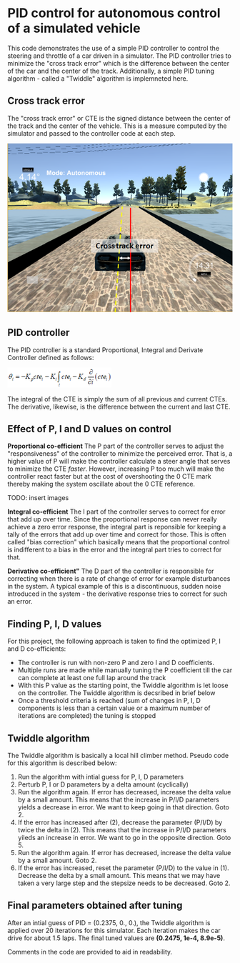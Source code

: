 # PID control for autonomous control of a simulated vehicle
This code demonstrates the use of a simple PID controller to control the steering and throttle of a car driven in a simulator. The PID controller tries to minimize the "cross track error" which is the difference between the center of the car and the center of the track. 
Additionally, a simple PID tuning algorithm - called a "Twiddle" algorithm is implemneted here. 

## Cross track error
The "cross track error" or CTE is the signed distance between the center of the track and the center of the vehicle. This is a measure computed by the simulator and passed to the controller code at each step. 

![cte](/images/cte.png)

## PID controller
The PID controller is a standard Proportional, Integral and Derivate Controller defined as follows:

![controller](/images/controller.png)

The integral of the CTE is simply the sum of all previous and current CTEs. The derivative, likewise, is the difference between the current and last CTE. 

## Effect of P, I and D values on control
**Proportional co-efficient**
The P part of the controller serves to adjust the "responsiveness" of the controller to minimize the perceived error. That is, a higher value of P will make the controller calculate a steer angle that serves to minimize the CTE *faster*. However, increasing P too much will make the controller react faster but at the cost of overshooting the 0 CTE mark thereby making the system oscillate about the 0 CTE reference. 

TODO: insert images

**Integral co-efficient**
The I part of the controller serves to correct for error that add up over time. Since the proportional response can never really achieve a zero error response, the integral part is reponsible for keeping a tally of the errors that add up over time and correct for those. This is often called "bias correction" which basically means that the proportional control is indifferent to a bias in the error and the integral part tries to correct for that. 

**Derivative co-efficient"**
The D part of the controller is responsible for correcting when there is a rate of change of error for example disturbances in the system. A typical example of this is a discontinuous, sudden noise introduced in the system - the derivative response tries to correct for such an error. 

## Finding P, I, D values
For this project, the following approach is taken to find the optimized P, I and D co-efficients:
* The controller is run with non-zero P and zero I and D coefficients. 
* Multiple runs are made while manually tuning the P coefficient till the car can complete at least one full lap around the track
* With this P value as the starting point, the Twiddle algorithm is let loose on the controller. The Twiddle algorithm is decsribed in brief below
* Once a threshold criteria is reached (sum of changes in P, I, D components is less than a certain value or a maximum number of iterations are completed) the tuning is stopped

## Twiddle algorithm
The Twiddle algorithm is basically a local hill climber method. Pseudo code for this algorithm is described below: 
1. Run the algorithm with intial guess for P, I, D parameters
2. Perturb P, I or D parameters by a delta amount (cyclically)
3. Run the algorithm again. If error has decreased, increase the delta value by a small amount. This means that the increase in P/I/D parameters yields a decrease in error. We want to keep going in that direction. Goto 2. 
4. If the error has increased after (2), decrease the parameter (P/I/D) by twice the delta in (2). This means that the increase in P/I/D parameters yileds an increase in error. We want to go in the opposite direction. Goto 5. 
5. Run the algorithm again. If error has decreased, increase the delta value by a small amount. Goto 2. 
6. If the error has increased, reset the parameter (P/I/D) to the value in (1). Decrease the delta by a small amount. This means that we may have taken a very large step and the stepsize needs to be decreased. Goto 2. 

## Final parameters obtained after tuning
After an intial guess of PID = (0.2375, 0., 0.), the Twiddle algorithm is applied over 20 iterations for this simulator. Each iteration makes the car drive for about 1.5 laps. The final tuned values are **(0.2475, 1e-4, 8.9e-5)**.

Comments in the code are provided to aid in readability. 

